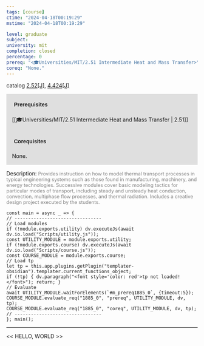 ```yaml
---
tags: [course]
ctime: "2024-04-18T00:19:29"
mstime: "2024-04-18T00:19:29"

level: graduate
subject: 
university: mit
completion: closed
percentage: 0
prereq: "<🎓Universities/MIT/2.51 Intermediate Heat and Mass Transfer>"
coreq: "None."
---
```


catalog [2.52[J]](http://student.mit.edu/catalog/m2b.html#2.52), [4.424[J]](http://student.mit.edu/catalog/m4d.html#4.424)

<span style="display: block; padding: 15px; background-color: rgb(100, 100, 100, 0.2);"><font id="m_prereq1885_0" style="display: block; font-family: Arial, sans-serif; font-weight: bold; padding: 5px">Prerequisites</font><br><span id="prereq1885_0">[[🎓Universities/MIT/2.51 Intermediate Heat and Mass Transfer | 2.51]]</span></span>
<span style="display: block; padding: 15px; background-color: rgb(100, 100, 100, 0.2);"><font id="m_coreq1885_0" style="display: block; font-family: Arial, sans-serif; font-weight: bold; padding: 5px">Corequisites</font><br><span id="coreq1885_0">None.</span></span>

<font style="">Description:</font>
<font style="color: grey; font-size: 0.8rem;">Provides instruction on how to model thermal transport processes in typical engineering systems such as those found in manufacturing, machinery, and energy technologies. Successive modules cover basic modeling tactics for particular modes of transport, including steady and unsteady heat conduction, convection, multiphase flow processes, and thermal radiation. Includes a creative design project executed by the students.</font>

```dataviewjs
const main = async _ => {
// --------------------------------
// Load modules
if (!module.exports.utility) dv.executeJs(await dv.io.load("Scripts/utility.js"));
const UTILITY_MODULE = module.exports.utility;
if (!module.exports.course) dv.executeJs(await dv.io.load("Scripts/course.js"));
const COURSE_MODULE = module.exports.course;
// Load tp
let tp = this.app.plugins.getPlugin("templater-obsidian").templater.current_functions_object;
if (!tp) { dv.paragraph("<font style='color: red'>tp not loaded!</font>"); return; }
// Evaluate
await UTILITY_MODULE.waitForElements(`#m_prereq1885_0`, {timeout:5});
COURSE_MODULE.evaluate_req("1885_0", "prereq", UTILITY_MODULE, dv, tp);
COURSE_MODULE.evaluate_req("1885_0", "coreq", UTILITY_MODULE, dv, tp);
// --------------------------------
}; main();
```

---

<< HELLO, WORLD >>
